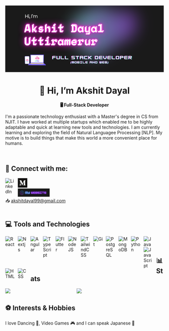 <p align="center"><img src="assets/ak_banner.png" alt="my_banner"/></p>

<h1 align="center">🐺 Hi, I’m Akshit Dayal </h1>
<p align="center"> <strong>🖥️ Full-Stack Developer</strong> </p>

<p>
  I'm a passionate technology enthusiast with a Master's degree in CS from NJIT.
  I have worked at multiple startups which enabled me to be highly adaptable and 
  quick at learning new tools and technologies. I am currently learning and exploring
  the field of Natural Languagee Processing [NLP].
  My motive is to build things that make this world a more convenient place for humans.
</p>

<br/>

## 🤝 Connect with me:
<a href="https://www.linkedin.com/in/akshit-u/" target="_blank" align="left">
  <img align="left" alt="LinkedIn" width="30px" style="padding-right:10px;" src="https://cdn.jsdelivr.net/gh/devicons/devicon/icons/linkedin/linkedin-original.svg"/>
</a>
<a href="https://medium.com/@akshitdayal99/" target="_blank" align="left">
  <img width="30" height="30" src="assets/medium.png" alt="medium"/>
</a>

<br/>

<a href="https://akrypt.github.io" target="_blank">
  <img src="assets/2.png" alt="Mywebsite Button" width="20%"/>
</a>

<br/>

<div>📥 <a href="mailto:akshitdayal99@gmail.com" target="_blank">akshitdayal99@gmail.com</a></div>

<br/>

## 💻 Tools and Technologies
<img align="left" alt="React" width="30px" style="padding-right:10px;" src="https://cdn.jsdelivr.net/gh/devicons/devicon/icons/react/react-original.svg" />
<img align="left" alt="Nextjs" width="30px" style="padding-right:10px;" src="https://cdn.jsdelivr.net/gh/devicons/devicon/icons/nextjs/nextjs-original.svg" />      
<img align="left" alt="Angular" width="30px" style="padding-right:10px;" src="https://cdn.jsdelivr.net/gh/devicons/devicon/icons/angular/angular-original.svg" /> 
<img align="left" alt="TypeScript" width="30px" style="padding-right:10px;" src="https://cdn.jsdelivr.net/gh/devicons/devicon/icons/typescript/typescript-original.svg" />
<img align="left" alt="Flutter" width="30px" style="padding-right:10px;" src="https://cdn.jsdelivr.net/gh/devicons/devicon/icons/flutter/flutter-original.svg" />
<img align="left" alt="NodeJS" width="30px" style="padding-right:10px;" src="https://cdn.jsdelivr.net/gh/devicons/devicon/icons/nodejs/nodejs-original.svg" />
<img align="left" alt="TailwindCSS" width="30px" style="padding-right:10px;" src="https://cdn.jsdelivr.net/gh/devicons/devicon/icons/tailwindcss/tailwindcss-original.svg" />
<img align="left" alt="Git" width="30px" style="padding-right:10px;" src="https://cdn.jsdelivr.net/gh/devicons/devicon/icons/git/git-original.svg" />
<img align="left" alt="PostgreSQL" width="30px" style="padding-right:10px;" src="https://cdn.jsdelivr.net/gh/devicons/devicon/icons/postgresql/postgresql-original.svg" />
<img align="left" alt="MongoDB" width="30px" style="padding-right:10px;" src="https://cdn.jsdelivr.net/gh/devicons/devicon/icons/mongodb/mongodb-original.svg" />
<img align="left" alt="Python" width="30px" style="padding-right:10px;" src="https://cdn.jsdelivr.net/gh/devicons/devicon/icons/python/python-original.svg" />
<img align="left" alt="Java" width="30px" style="padding-right:10px;" src="https://cdn.jsdelivr.net/gh/devicons/devicon/icons/java/java-original.svg"/>
<img align="left" alt="JavaScript" width="30px" style="padding-right:10px;" src="https://cdn.jsdelivr.net/gh/devicons/devicon/icons/javascript/javascript-original.svg" />
<img align="left" alt="HTML" width="30px" style="padding-right:10px;" src="https://cdn.jsdelivr.net/gh/devicons/devicon/icons/html5/html5-original.svg" />
<img align="left" alt="CSS" width="30px" style="padding-right:10px;" src="https://cdn.jsdelivr.net/gh/devicons/devicon/icons/css3/css3-original.svg" />

<br/><br/>

## 📊 Stats
<img align="left" src="https://github-readme-stats.vercel.app/api?username=akrypt&show_icons=true&theme=radical" width="45%"/> 
<img align="" src="https://github-readme-stats.vercel.app/api/top-langs/?username=akrypt&layout=compact" width="45%"/> 

<br/>

## ⚽ Interests & Hobbies
I love Dancing 💃, Video Games 🎮 and I can speak Japanese 🍙

